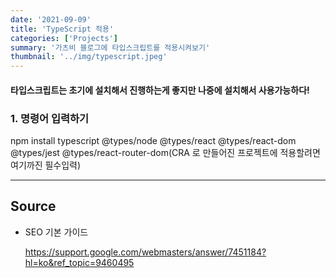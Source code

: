 ```yaml
---
date: '2021-09-09'
title: 'TypeScript 적용'
categories: ['Projects']
summary: '가츠비 블로그에 타입스크립트를 적용시켜보기'
thumbnail: '../img/typescript.jpeg'
---
```

#### 타입스크립트는 초기에 설치해서 진행하는게 좋지만 나중에 설치해서 사용가능하다!


### 1. 명령어 입력하기
npm install typescript @types/node @types/react @types/react-dom @types/jest @types/react-router-dom(CRA 로 만들어진 프로젝트에 적용할려면 여기까진 필수입력)

---

## Source

- SEO 기본 가이드

  [<https://support.google.com/webmasters/answer/7451184?hl=ko&ref_topic=9460495>](<https://support.google.com/webmasters/answer/7451184?hl=ko&ref_topic=9460495>)